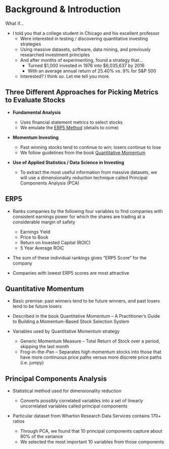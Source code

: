 # Background & Introduction

What if...

* I told you that a college student in Chicago and his excellent professor 
  * Were interested in testing / discovering quantitative investing strategies
  * Using massive datasets, software, data mining, and previously researched investment principles
  * And after months of experimenting, found a strategy that…
    * Turned $1,000 invested in 1976 into $6,035,637 by 2016
    * With an average annual return of 25.40% vs. 9% for S&P 500
  * Interested? I think so. Let me tell you more. 

## Three Different Approaches for Picking Metrics to Evaluate Stocks

* **Fundamental Analysis**
  * Uses financial statement metrics to select stocks
  * We emulate the [ERP5 Method](https://www.quant-investing.com/blogs/general/2018/10/22/how-and-why-to-implement-the-erp5-investment-strategy-in-your-portfolio) (details to come)

* **Momentum Investing**
  * Past winning stocks tend to continue to win; losers continue to lose
  * We follow guidelines from the book [Quantitative Momentum](https://www.amazon.com/Quantitative-Momentum-Practitioners-Momentum-Based-Selection/dp/111923719X)

* **Use of Applied Statistics / Data Science in Investing**
  * To extract the most useful information from massive datasets, we will use a dimensionality reduction technique called Principal Components Analysis (PCA)

## ERP5

* Ranks companies by the following four variables to find companies with consistent earnings power for which the shares are trading at a considerable margin of safety
  * Earnings Yield
  * Price to Book
  * Return on Invested Capital (ROIC)
  * 5 Year Average ROIC 

* The sum of these individual rankings gives “ERP5 Score” for the company
* Companies with lowest ERP5 scores are most attractive

## Quantitative Momentum

* Basic premise: past winners tend to be future winners, and past losers tend to be future losers

* Described in the book Quantitative Momentum – A Practitioner’s Guide to Building a Momentum-Based Stock Selection System

* Variables used by Quantitative Momentum strategy
  * Generic Momentum Measure – Total Return of Stock over a period, skipping the last month
  * Frog-in-the-Pan – Separates high momentum stocks into those that have more continuous price paths versus more discrete price paths (i.e. jumpy)

## Principal Components Analysis

* Statistical method used for dimensionality reduction
  * Converts possibly correlated variables into a set of linearly uncorrelated variables called principal components

* Particular dataset from Wharton Research Data Services contains 170+ ratios
  * Through PCA, we found that 10 principal components capture about 80% of the variance
  * We selected the most important 10 variables from those components




